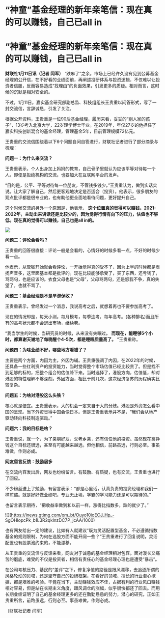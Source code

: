 # “神童”基金经理的新年亲笔信：现在真的可以赚钱，自己已all in

# “神童”基金经理的新年亲笔信：现在真的可以赚钱，自己已all in

**财联社1月11日讯（记者 闫军）**
“跌麻了”之余，市场上已经许久没有见到公募基金经理的公开信，在不好看的业绩面前，再阐述投研体系与投资逻辑，不仅难以让投资者信服，反而容易造成“找理由”的负面效果，引发更多的质疑。相对而言，这时候的沉默是相对安全的。

不过，1月11日，嘉实基金研究部副总监、科技组组长王贵重以问答形式，写了一封交流信，言辞诚恳，引发了关注。

根据公开资料，王贵重是一位90后基金经理，履历来看，妥妥的“别人家的孩子”，13岁考入北京大学，22岁理学博士毕业。在2019年，年仅27岁的他担任了嘉实科技创新混合的基金经理，管理基金5年，目前管理规模72亿元。

王贵重的交流信围绕着以下6个问题自问自答进行，财联社记者进行了部分摘录与梳理：

**问题一：为什么来交流？**

王贵重表示，个人出身加上妈妈的教育，自己骨子里就认为应该平等对待每一个人。即便是拒绝机构的交流，也要加大在互联网平台的发声。

“目的是，公平、平等对待每一位朋友，不管钱多钱少。”王贵重认为，做到实话实说。让大家了解自己，然后更客观地决定是否适合（投资）。他表示，很多朋友的观点批评都是很专业的，也有助他更全面地看待问题，更好提升自己。

这个时候交流的另外一个原因是，他表示，
**这个位置真的觉得可以赚钱，2021-2022年，主动出来讲话还是比较少的，因为觉得行情有向下的压力，估值也不够低。现在真的觉得可以赚钱，自己也是all
in的。**

![](https://inews.gtimg.com/om_bt/Ot_KxS43oXfFbqN4dVEuaOF7cRYfszEwHnLiJzBs8do_MAA/1000)

**问题二：评论会看吗？**

王贵重的回答很直接：评论一般是会看的，心情好的时候多看一点，不好的时候少看一点。

他表示，从管钱开始就会看评论，一开始觉得真的受不了，因为上学的时候都是表扬声音多，这里面基本都是批评的。现在比较能够承受了，买了东西，还亏钱了，骂两句，也是应该的。衣食父母也是“父母”，父母骂两句，还是怒我不争，真的失望了，也就不骂了。

**问题三：基金经理是不是旱涝保收？**

王贵重表示，曾经发过一个消息，我说高考之后，就想着再也不要参加高考了。

现在的情况却是，每天小测，每月模考，每季连考，每年高考。(各种排名)而且所有的高考状元都不会退出市场，继续卷。

“我当学生的时候，当研究员的时候，从来没有失眠过。 **而现在，能睡够5个小时，都算谢天谢地了每晚醒个4-5次，都是睡眠质量高了。** ”王贵重称。

**问题四：为啥业绩不好，哪些地方看错了？**

主要是两个方面，内因为主，外因为辅。王贵重强调了内因，在2022年的时候，还具备一些红利资产的投资能力，当时觉得整个市场估值已经比较贵了。但是找不到足够的标的，把整个组合的估值降下来。当时选择了，港股方向，估值低，却对港股的特性理解不够深刻。外因方面，相比于前几次，这次经济复苏的历程确实比较复杂。

**问题五：为啥对港股这么头铁？**

核心就是便宜。王贵重表示，大的机会一定来自于大的分歧。港股是外资怎么看中国的呈现。当下外资觉得中国会像日本。但是王贵重表示并不是，“我们会从地产驱动转向科技制造驱动。”

**问题六：我的目标是啥？**

王贵重说，就一个，为了亲朋好友，父老乡亲，还有信任他的投资。虽然现在离挣钱这个目标还很远，甚至有可能越来越远。但他相信，前路虽远，行则必至。事虽难做，作则必成。

**网友留言反馈：鼓励居多**

在交流内容发出后，网友也纷纷留言。有鼓励、有质疑，也有交流，王贵重也进行了回应。

不少粉丝送上了勉励，有留言表示：“都是心里话，认真负责的投资经理和我们一样煎熬。就是好好做业绩吧，专业无止境，学霸的学习能力还是可以期待的。”

也留言表示期待，“把收益率做到和以前一样，涨得比指数多，跌的就少了。”

![](https://inews.gtimg.com/om_bt/Ouyo10ioECJ_Hp_-
SgOHlopcPk_b1L3R2qkInzDC7P_jcAA/1000)

也有网友给出一定的建议，比如有人就建议“既为灵活配置型基金，不必遵循指数基金的规则限制，为何在选股方面不能开阔一些？”王贵重进行了回复说明，灵活配置也有股票池约束的，不能漂移。

从王贵重的交流信与反馈来看，网友对于诚恳的基金经理相对包容。面对漫长又痛苦的磨底，难受的不仅是投资者，相信有责任心的基金经理心理也是遭受“暴击”。

在公司考核压力、基民的“差评”之下，修复净值的路径是跟风漂移，去追逐所谓的风格轮动的贝塔，还是坚守自己的投研框架，在看好的领域、擅长的行业潜心挖掘，都是艰难的考验。毕竟在当下，主动赚钱效应不佳，占据有利的行业风口赚钱相对容易，但是站在长期主义角度，跟风调仓的涨幅，似乎很快都还了回去。而用长期业绩证明了自己的基金经理更多的还在勤勤恳恳的努力，潜心的研究，正如王贵重所言，前路虽远，行则必至。事虽难做，作则必成。

（财联社记者 闫军）

